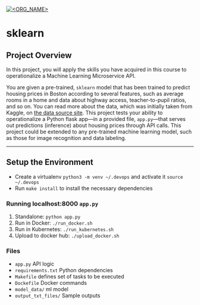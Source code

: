 [![<ORG_NAME>](https://circleci.com/gh/uell-tech/sklearn-ml.svg?style=svg)](https://app.circleci.com/pipelines/github/uell-tech/sklearn-ml)

# sklearn

## Project Overview

In this project, you will apply the skills you have acquired in this course to operationalize a Machine Learning Microservice API.

You are given a pre-trained, `sklearn` model that has been trained to predict housing prices in Boston according to several features, such as average rooms in a home and data about highway access, teacher-to-pupil ratios, and so on. You can read more about the data, which was initially taken from Kaggle, on [the data source site](https://www.kaggle.com/c/boston-housing). This project tests your ability to operationalize a Python flask app—in a provided file, `app.py`—that serves out predictions (inference) about housing prices through API calls. This project could be extended to any pre-trained machine learning model, such as those for image recognition and data labeling.

---

## Setup the Environment

- Create a virtualenv `python3 -m venv ~/.devops` and activate it `source ~/.devops`
- Run `make install` to install the necessary dependencies

### Running localhost:8000 `app.py`

1. Standalone: `python app.py`
2. Run in Docker: `./run_docker.sh`
3. Run in Kubernetes: `./run_kubernetes.sh`
4. Upload to docker hub: `./upload_docker.sh`

### Files

- `app.py` API logic
- `requirements.txt` Python dependencies
- `Makefile` defines set of tasks to be executed
- `Dockefile` Docker commands
- `model_data/` ml model
- `output_txt_files/` Sample outputs
